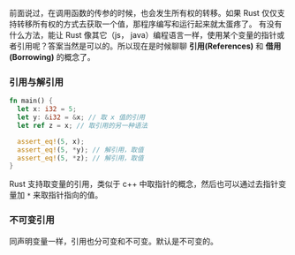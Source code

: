 前面说过，在调用函数的传参的时候，也会发生所有权的转移。如果 Rust 仅仅支持转移所有权的方式去获取一个值，那程序编写和运行起来就太蛋疼了。
有没有什么方法，能让 Rust 像其它（js， java）编程语言一样，使用某个变量的指针或者引用呢？答案当然是可以的。所以现在是时候聊聊 **引用(References)** 和 **借用(Borrowing)** 的概念了。

### 引用与解引用

```Rust
fn main() {
  let x: i32 = 5;
  let y: &i32 = &x; // 取 x 值的引用
  let ref z = x; // 取引用的另一种语法

  assert_eq!(5, x);
  assert_eq!(5, *y); // 解引用，取值
  assert_eq!(5, *z); // 解引用，取值
}
```

Rust 支持取变量的引用，类似于 c++ 中取指针的概念，然后也可以通过去指针变量加 `*` 来取指针指向的值。

### 不可变引用

同声明变量一样，引用也分可变和不可变。默认是不可变的。

```Rust

```

